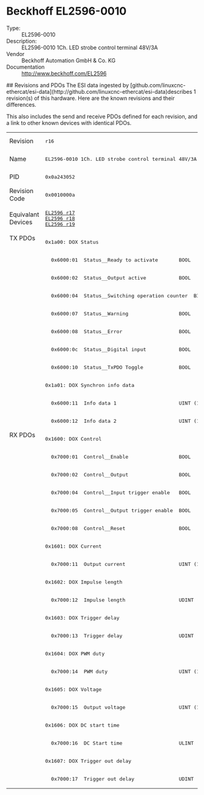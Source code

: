 #  Beckhoff EL2596-0010

<dl>
  <dt>Type:</dt><dd>EL2596-0010</dd>
  <dt>Description:</dt><dd>EL2596-0010 1Ch. LED strobe control terminal 48V/3A</dd>
  <dt>Vendor</dt><dd>Beckhoff Automation GmbH & Co. KG</dd>
  <dt>Documentation</dt><dd><a href="http://www.beckhoff.com/EL2596">http://www.beckhoff.com/EL2596</a></dd>
</dl>
## Revisions and PDOs
The ESI data ingested by [github.com/linuxcnc-ethercat/esi-data](http://github.com/linuxcnc-ethercat/esi-data)describes 1 revision(s) of this hardware.  Here are the known revisions and their differences.

This also includes the send and receive PDOs defined for each revision, and a link to other known devices with identical PDOs.

<table>
<tr >
<td class="first">Revision</td>
<td ><pre>r16</pre></td>
</tr>
<tr >
<td class="first">Name</td>
<td ><pre>EL2596-0010 1Ch. LED strobe control terminal 48V/3A</pre></td>
</tr>
<tr >
<td class="first">PID</td>
<td ><pre>0x0a243052</pre></td>
</tr>
<tr >
<td class="first">Revision Code</td>
<td ><pre>0x0010000a</pre></td>
</tr>
<tr >
<td class="first">Equivalant Devices</td>
<td ><pre><a href="EL2596">EL2596 r17</a><br/><a href="EL2596">EL2596 r18</a><br/><a href="EL2596">EL2596 r19</a></pre></td>
</tr>
<tr class="txpdo pdosection">
<td class="first" rowspan=11 valign=top>TX PDOs</td>
<td><pre>0x1a00: DOX Status</pre></td>
<td></td>
</tr>
<tr class="txpdo">
<td ><pre>  0x6000:01  Status__Ready to activate       BOOL</pre></td>
</tr>
<tr class="txpdo">
<td ><pre>  0x6000:02  Status__Output active           BOOL</pre></td>
</tr>
<tr class="txpdo">
<td ><pre>  0x6000:04  Status__Switching operation counter  BIT3 (3 bits)</pre></td>
</tr>
<tr class="txpdo">
<td ><pre>  0x6000:07  Status__Warning                 BOOL</pre></td>
</tr>
<tr class="txpdo">
<td ><pre>  0x6000:08  Status__Error                   BOOL</pre></td>
</tr>
<tr class="txpdo">
<td ><pre>  0x6000:0c  Status__Digital input           BOOL</pre></td>
</tr>
<tr class="txpdo">
<td ><pre>  0x6000:10  Status__TxPDO Toggle            BOOL</pre></td>
</tr>
<tr class="txpdo pdosection">
<td ><pre>0x1a01: DOX Synchron info data</pre></td>
</tr>
<tr class="txpdo">
<td ><pre>  0x6000:11  Info data 1                     UINT (16 bits)</pre></td>
</tr>
<tr class="txpdo">
<td ><pre>  0x6000:12  Info data 2                     UINT (16 bits)</pre></td>
</tr>
<tr class="rxpdo pdosection">
<td class="first" rowspan=20 valign=top>RX PDOs</td>
<td><pre>0x1600: DOX Control</pre></td>
<td></td>
</tr>
<tr class="rxpdo">
<td ><pre>  0x7000:01  Control__Enable                 BOOL</pre></td>
</tr>
<tr class="rxpdo">
<td ><pre>  0x7000:02  Control__Output                 BOOL</pre></td>
</tr>
<tr class="rxpdo">
<td ><pre>  0x7000:04  Control__Input trigger enable   BOOL</pre></td>
</tr>
<tr class="rxpdo">
<td ><pre>  0x7000:05  Control__Output trigger enable  BOOL</pre></td>
</tr>
<tr class="rxpdo">
<td ><pre>  0x7000:08  Control__Reset                  BOOL</pre></td>
</tr>
<tr class="rxpdo pdosection">
<td ><pre>0x1601: DOX Current</pre></td>
</tr>
<tr class="rxpdo">
<td ><pre>  0x7000:11  Output current                  UINT (16 bits)</pre></td>
</tr>
<tr class="rxpdo pdosection">
<td ><pre>0x1602: DOX Impulse length</pre></td>
</tr>
<tr class="rxpdo">
<td ><pre>  0x7000:12  Impulse length                  UDINT (32 bits)</pre></td>
</tr>
<tr class="rxpdo pdosection">
<td ><pre>0x1603: DOX Trigger delay</pre></td>
</tr>
<tr class="rxpdo">
<td ><pre>  0x7000:13  Trigger delay                   UDINT (32 bits)</pre></td>
</tr>
<tr class="rxpdo pdosection">
<td ><pre>0x1604: DOX PWM duty</pre></td>
</tr>
<tr class="rxpdo">
<td ><pre>  0x7000:14  PWM duty                        UINT (16 bits)</pre></td>
</tr>
<tr class="rxpdo pdosection">
<td ><pre>0x1605: DOX Voltage</pre></td>
</tr>
<tr class="rxpdo">
<td ><pre>  0x7000:15  Output voltage                  UINT (16 bits)</pre></td>
</tr>
<tr class="rxpdo pdosection">
<td ><pre>0x1606: DOX DC start time</pre></td>
</tr>
<tr class="rxpdo">
<td ><pre>  0x7000:16  DC Start time                   ULINT (64 bits)</pre></td>
</tr>
<tr class="rxpdo pdosection">
<td ><pre>0x1607: DOX Trigger out delay</pre></td>
</tr>
<tr class="rxpdo">
<td ><pre>  0x7000:17  Trigger out delay               UDINT (32 bits)</pre></td>
</tr>
</table>
